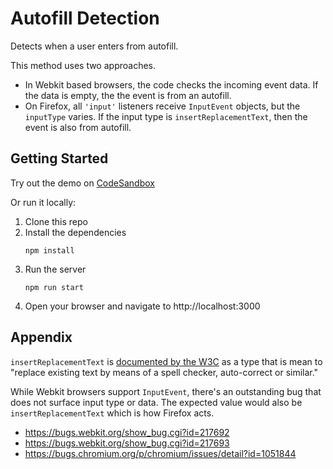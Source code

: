 # Autofill Detection

Detects when a user enters from autofill.

This method uses two approaches.

- In Webkit based browsers, the code checks the incoming event data. If the data is empty,
the the event is from an autofill.
- On Firefox, all `'input'` listeners receive `InputEvent` objects, but the `inputType` varies.
If the input type is `insertReplacementText`, then the event is also from autofill.


## Getting Started

Try out the demo on [CodeSandbox](https://codesandbox.io/p/github/jocmp/autofill-detection/main)

Or run it locally:

1. Clone this repo
2. Install the dependencies
   ```
   npm install
   ```
3. Run the server
   ```
   npm run start
   ```
4. Open your browser and navigate to http://localhost:3000


## Appendix

`insertReplacementText` is [documented by the W3C](https://rawgit.com/w3c/input-events/v1/index.html#interface-InputEvent-Attributes) as a type that is mean to "replace existing text by means of a spell checker, auto-correct or similar."

While Webkit browsers support `InputEvent`, there's an outstanding bug that does not surface input type
or data. The expected value would also be `insertReplacementText` which is how Firefox acts.

- https://bugs.webkit.org/show_bug.cgi?id=217692
- https://bugs.webkit.org/show_bug.cgi?id=217693
- https://bugs.chromium.org/p/chromium/issues/detail?id=1051844
